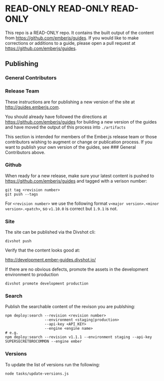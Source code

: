 # READ-ONLY READ-ONLY READ-ONLY

This repo is a READ-ONLY repo. It contains the built output of the content
from https://github.com/emberjs/guides. If you would like to make corrections
or additions to a guide, please open a pull request at
https://github.com/emberjs/guides.

## Publishing
### General Contributors

### Release Team
These instructions are for publishing a new version of the site at http://guides.emberjs.com.

You should already have followed the directions at https://github.com/emberjs/guides for building
a new version of the guides and have moved the output of this process into `./artifacts`

This section is intended for members of the Ember.js release team or those contributors wishing to augment or
change or publication process. If you want to publish your own version of the guides, see ### General Contributors
above.

### Github
When ready for a new release, make sure your latest content is pushed to https://github.com/emberjs/guides and tagged with a verison number:

```
git tag <revision number>
git push --tags
```

For `<revision number>` we use the following format `v<major version>.<minor version>.<patch>`, so
`v1.10.0` is correct but `1.9.1` is not.

### Site
The site can be published via the Divshot cli:

```shell
divshot push
```

Verify that the content looks good at:

http://development.ember-guides.divshot.io/<revision number>

If there are no obvious defects, promote the assets in the development environment to production


```shell
divshot promote development production
```

### Search
Publish the searchable content of the revison you are publshing:

```shell
npm deploy:search --revision <revision number>
                  --environment <staging|production>
                  --api-key <API_KEY>
                  --engine <engine name>
# e.g.
npm deploy:search --revision v1.1.1 --environment staging --api-key SUPERSECRETBROCOMMON --engine ember
```

### Versions

To update the list of versions run the following:

```shell
node tasks/update-versions.js
```
